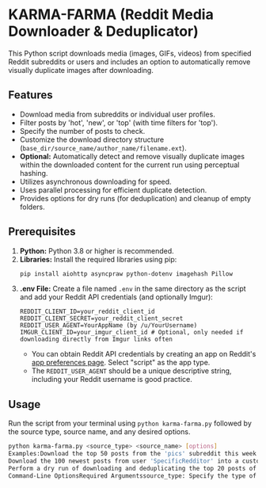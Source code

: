 # KARMA-FARMA (Reddit Media Downloader & Deduplicator)

This Python script downloads media (images, GIFs, videos) from specified Reddit subreddits or users and includes an option to automatically remove visually duplicate images after downloading.

## Features

- Download media from subreddits or individual user profiles.
- Filter posts by 'hot', 'new', or 'top' (with time filters for 'top').
- Specify the number of posts to check.
- Customize the download directory structure (`base_dir/source_name/author_name/filename.ext`).
- **Optional:** Automatically detect and remove visually duplicate images within the downloaded content for the current run using perceptual hashing.
- Utilizes asynchronous downloading for speed.
- Uses parallel processing for efficient duplicate detection.
- Provides options for dry runs (for deduplication) and cleanup of empty folders.

## Prerequisites

1.  **Python:** Python 3.8 or higher is recommended.
2.  **Libraries:** Install the required libraries using pip:
    ```bash
    pip install aiohttp asyncpraw python-dotenv imagehash Pillow
    ```
3.  **.env File:** Create a file named `.env` in the same directory as the script and add your Reddit API credentials (and optionally Imgur):
    ```dotenv
    REDDIT_CLIENT_ID=your_reddit_client_id
    REDDIT_CLIENT_SECRET=your_reddit_client_secret
    REDDIT_USER_AGENT=YourAppName (by /u/YourUsername)
    IMGUR_CLIENT_ID=your_imgur_client_id # Optional, only needed if downloading directly from Imgur links often
    ```
    - You can obtain Reddit API credentials by creating an app on Reddit's [app preferences page](https://www.reddit.com/prefs/apps). Select "script" as the app type.
    - The `REDDIT_USER_AGENT` should be a unique descriptive string, including your Reddit username is good practice.

## Usage

Run the script from your terminal using `python karma-farma.py` followed by the source type, source name, and any desired options.

```bash
python karma-farma.py <source_type> <source_name> [options]
Examples:Download the top 50 posts from the 'pics' subreddit this week and remove duplicates:python karma-farma.py subreddit pics -s top -t week -l 50 --deduplicate
Download the 100 newest posts from user 'SpecificRedditor' into a custom directory, without cleaning empty folders afterwards:python karma-farma.py user SpecificRedditor -s new -l 100 -d ./my_reddit_saves --no-cleanup
Perform a dry run of downloading and deduplicating the top 20 posts of all time from 'funny':python karma-farma.py subreddit funny -s top -t all -l 20 --deduplicate --dedup-dry-run
Command-Line OptionsRequired Argumentssource_type: Specify the type of source.Choices: subreddit, usersource_name: The name of the subreddit (e.g., pics) or the Reddit username (e.g., SpecificRedditor).Downloader Options-s, --sort: Sort order for fetching posts.Choices: hot, new, topDefault: hot-t, --time: Time filter when using --sort top. Ignored otherwise.Choices: all, year, month, week, day, hourDefault: all-l, --limit: Maximum number of posts to fetch and check for media.Type: integerDefault: 25-d, --dir: Base directory where downloaded media will be saved. Subdirectories for the source name and author will be created inside this directory.Type: stringDefault: reddit_downloadsDeduplication Options--deduplicate: Enable visual duplicate removal using perceptual hashing after downloads are complete. This operates only on the files downloaded in the current run for the specified source.Type: flag (presence enables it)--dedup-hash-size: The sensitivity of the perceptual hash for deduplication. Smaller values are faster but less sensitive; larger values are more sensitive but slower. Powers of 2 (like 8, 16) are common.Type: integerDefault: 8--dedup-dry-run: If --deduplicate is enabled, this flag prevents actual file deletion. Instead, it logs the duplicate files that would have been removed. Useful for testing.Type: flag (presence enables it)General Options--max-concurrent: Maximum number of concurrent operations. This limits both simultaneous downloads and parallel workers used for hashing during deduplication. Adjust based on your network and CPU capabilities.Type: integerDefault: 10--no-cleanup: Disable the automatic deletion of empty folders within the target download directory after the script finishes (including after deduplication).Type: flag (presence enables it)-h, --help: Show the help message listing
```
